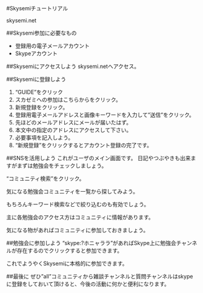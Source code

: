 #Skysemiチュートリアル

skysemi.net

##Skysemi参加に必要なもの

* 登録用の電子メールアカウント
* Skypeアカウント

##Skysemiにアクセスしよう
skysemi.netへアクセス。

##Skysemiに登録しよう

1. “GUIDE”をクリック
2. スカゼミへの参加はこちらからをクリック。
3. 新規登録をクリック。
4. 登録用電子メールアドレスと画像キーワードを入力して”送信”をクリック。
5. 先ほどのメールアドレスにメールが届いたはず。
6. 本文中の指定のアドレスにアクセスして下さい。
7. 必要事項を記入しよう。
8. “新規登録”をクリックするとアカウント登録の完了です。

##SNSを活用しよう
これがユーザのメイン画面です。
日記やつぶやきも出来ますがまずは勉強会をチェックしましょう。

“コミュニティ検索”をクリック。

気になる勉強会コミュニティを一覧から探してみよう。

もちろんキーワード検索などで絞り込むのも有効でしょう。

主に各勉強会のアクセス方はコミュニティに情報があります。

気になる物があればコミュニティに参加しておきましょう。

##勉強会に参加しよう
“skype:?ホニャララ”があればSkype上に勉強会チャンネルが存在するのでクリックすると参加できます。

これでようやくSkysemiに本格的に参加できます。

##最後に
ぜひ”all”コミュニティから雑談チャンネルと質問チャンネルはskypeに登録をしておいて頂けると、今後の活動に何かと便利になります。
